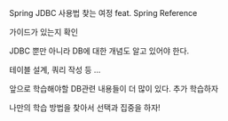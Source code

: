 Spring JDBC 사용법 찾는 여정 feat. Spring Reference

가이드가 있는지 확인

JDBC 뿐만 아니라 DB에 대한 개념도 알고 있어야 한다.

테이블 설계, 쿼리 작성 등 ...

앞으로 학습해야할 DB관련 내용들이 더 많이 있다. 추가 학습하자

나만의 학습 방법을 찾아서 선택과 집중을 하자!